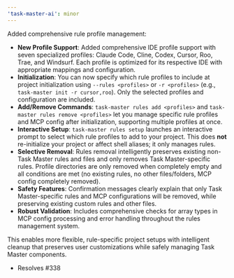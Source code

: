 ```yaml
---
'task-master-ai': minor
---
```


Added comprehensive rule profile management:

- **New Profile Support**: Added comprehensive IDE profile support with seven specialized profiles: Claude Code, Cline, Codex, Cursor, Roo, Trae, and Windsurf. Each profile is optimized for its respective IDE with appropriate mappings and configuration.
- **Initialization**: You can now specify which rule profiles to include at project initialization using `--rules <profiles>` or `-r <profiles>` (e.g., `task-master init -r cursor,roo`). Only the selected profiles and configuration are included.
- **Add/Remove Commands**: `task-master rules add <profiles>` and `task-master rules remove <profiles>` let you manage specific rule profiles and MCP config after initialization, supporting multiple profiles at once.
- **Interactive Setup**: `task-master rules setup` launches an interactive prompt to select which rule profiles to add to your project. This does **not** re-initialize your project or affect shell aliases; it only manages rules.
- **Selective Removal**: Rules removal intelligently preserves existing non-Task Master rules and files and only removes Task Master-specific rules. Profile directories are only removed when completely empty and all conditions are met (no existing rules, no other files/folders, MCP config completely removed).
- **Safety Features**: Confirmation messages clearly explain that only Task Master-specific rules and MCP configurations will be removed, while preserving existing custom rules and other files.
- **Robust Validation**: Includes comprehensive checks for array types in MCP config processing and error handling throughout the rules management system.

This enables more flexible, rule-specific project setups with intelligent cleanup that preserves user customizations while safely managing Task Master components.

- Resolves #338
